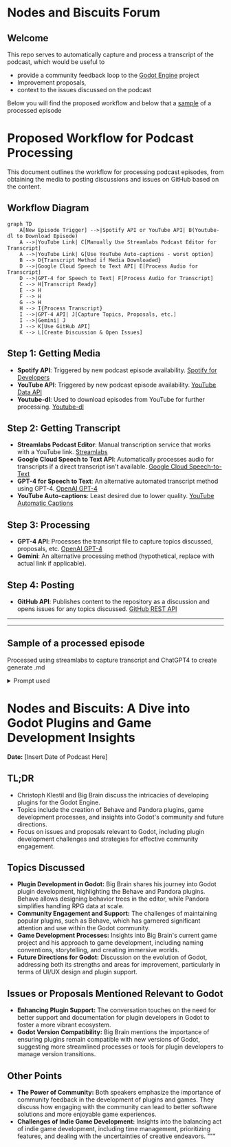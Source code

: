 # Nodes and Biscuits Forum
## Welcome

This repo serves to automatically capture and process a transcript of the podcast, which would be useful to   
- provide a community feedback loop to the [Godot Engine](https://github.com/godotengine/godot) project  
- Improvement proposals,   
- context to the issues discussed on the podcast

Below you will find the proposed workflow and below that a [sample](https://github.com/444B/nodes-and-biscuits-forum/blob/main/README.md#nodes-and-biscuits-a-dive-into-godot-plugins-and-game-development-insights) of a processed episode


# Proposed Workflow for Podcast Processing
This document outlines the workflow for processing podcast episodes, from obtaining the media to posting discussions and issues on GitHub based on the content.

## Workflow Diagram
```mermaid
graph TD
    A[New Episode Trigger] -->|Spotify API or YouTube API| B(Youtube-dl to Download Episode)
    A -->|YouTube Link| C[Manually Use Streamlabs Podcast Editor for Transcript]
    A -->|YouTube Link| G[Use YouTube Auto-captions - worst option]
    B --> D{Transcript Method if Media Downloaded}
    D -->|Google Cloud Speech to Text API| E[Process Audio for Transcript]
    D -->|GPT-4 for Speech to Text| F[Process Audio for Transcript]
    C --> H[Transcript Ready]
    E --> H
    F --> H
    G --> H
    H --> I{Process Transcript}
    I -->|GPT-4 API| J[Capture Topics, Proposals, etc.]
    I -->|Gemini| J
    J --> K[Use GitHub API]
    K --> L[Create Discussion & Open Issues]
```

## Step 1: Getting Media
- **Spotify API**: Triggered by new podcast episode availability. [Spotify for Developers](https://developer.spotify.com/documentation/web-api/)
- **YouTube API**: Triggered by new podcast episode availability. [YouTube Data API](https://developers.google.com/youtube/v3)
- **Youtube-dl**: Used to download episodes from YouTube for further processing. [Youtube-dl](https://github.com/ytdl-org/youtube-dl)

## Step 2: Getting Transcript
- **Streamlabs Podcast Editor**: Manual transcription service that works with a YouTube link. [Streamlabs](https://streamlabs.com/)
- **Google Cloud Speech to Text API**: Automatically processes audio for transcripts if a direct transcript isn't available. [Google Cloud Speech-to-Text](https://cloud.google.com/speech-to-text)
- **GPT-4 for Speech to Text**: An alternative automated transcript method using GPT-4. [OpenAI GPT-4](https://openai.com/api/)
- **YouTube Auto-captions**: Least desired due to lower quality. [YouTube Automatic Captions](https://support.google.com/youtube/answer/6373554)

## Step 3: Processing
- **GPT-4 API**: Processes the transcript file to capture topics discussed, proposals, etc. [OpenAI GPT-4](https://openai.com/api/)
- **Gemini**: An alternative processing method (hypothetical, replace with actual link if applicable).

## Step 4: Posting
- **GitHub API**: Publishes content to the repository as a discussion and opens issues for any topics discussed. [GitHub REST API](https://docs.github.com/en/rest)

---


---

## Sample of a processed episode
Processed using streamlabs to capture transcript and ChatGPT4 to create generate .md 
<details>
 <summary>Prompt used</summary>
I have an audio transcript.
Please process it and provide it back to me as an .md file with the following sections
# Title, date
## TLDR
## Topics discussed
## Issues or proposals mentioned which are relevant to Godot
## Other points
</details>


# Nodes and Biscuits: A Dive into Godot Plugins and Game Development Insights
**Date:** [Insert Date of Podcast Here]

## TL;DR
- Christoph Klestil and Big Brain discuss the intricacies of developing plugins for the Godot Engine.
- Topics include the creation of Behave and Pandora plugins, game development processes, and insights into Godot's community and future directions.
- Focus on issues and proposals relevant to Godot, including plugin development challenges and strategies for effective community engagement.

## Topics Discussed
- **Plugin Development in Godot:** Big Brain shares his journey into Godot plugin development, highlighting the Behave and Pandora plugins. Behave allows designing behavior trees in the editor, while Pandora simplifies handling RPG data at scale.
- **Community Engagement and Support:** The challenges of maintaining popular plugins, such as Behave, which has garnered significant attention and use within the Godot community.
- **Game Development Processes:** Insights into Big Brain's current game project and his approach to game development, including naming conventions, storytelling, and creating immersive worlds.
- **Future Directions for Godot:** Discussion on the evolution of Godot, addressing both its strengths and areas for improvement, particularly in terms of UI/UX design and plugin support.

## Issues or Proposals Mentioned Relevant to Godot
- **Enhancing Plugin Support:** The conversation touches on the need for better support and documentation for plugin developers in Godot to foster a more vibrant ecosystem.
- **Godot Version Compatibility:** Big Brain mentions the importance of ensuring plugins remain compatible with new versions of Godot, suggesting more streamlined processes or tools for plugin developers to manage version transitions.

## Other Points
- **The Power of Community:** Both speakers emphasize the importance of community feedback in the development of plugins and games. They discuss how engaging with the community can lead to better software solutions and more enjoyable game experiences.
- **Challenges of Indie Game Development:** Insights into the balancing act of indie game development, including time management, prioritizing features, and dealing with the uncertainties of creative endeavors.
"""
